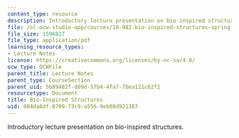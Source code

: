 ```yaml
---
content_type: resource
description: Introductory lecture presentation on bio-inspired structures.
file: /ol-ocw-studio-app/courses/16-982-bio-inspired-structures-spring-2009/984da8df870973c9a5569eb08d921387_MIT16_982s09_lec01.pdf
file_size: 1596827
file_type: application/pdf
learning_resource_types:
- Lecture Notes
license: https://creativecommons.org/licenses/by-nc-sa/4.0/
ocw_type: OCWFile
parent_title: Lecture Notes
parent_type: CourseSection
parent_uid: 5b89482f-d09d-57b4-4fa7-7bea121c62f2
resourcetype: Document
title: Bio-Inspired Structures
uid: 984da8df-8709-73c9-a556-9eb08d921387
---
```

Introductory lecture presentation on bio-inspired structures.